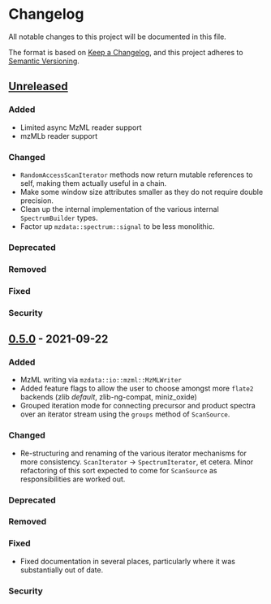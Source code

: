 # Changelog

All notable changes to this project will be documented in this file.

The format is based on [Keep a Changelog],
and this project adheres to [Semantic Versioning].

## [Unreleased]

### Added
- Limited async MzML reader support
- mzMLb reader support

### Changed
- `RandomAccessScanIterator` methods now return mutable references to self, making them actually useful in a chain.
- Make some window size attributes smaller as they do not require double precision.
- Clean up the internal implementation of the various internal `SpectrumBuilder` types.
- Factor up `mzdata::spectrum::signal` to be less monolithic.

### Deprecated

### Removed

### Fixed

### Security


## [0.5.0] - 2021-09-22

### Added
- MzML writing via `mzdata::io::mzml::MzMLWriter`
- Added feature flags to allow the user to choose amongst more `flate2` backends (zlib *default*, zlib-ng-compat, miniz_oxide)
- Grouped iteration mode for connecting precursor and product spectra over an iterator stream using the `groups` method of `ScanSource`.

### Changed
- Re-structuring and renaming of the various iterator mechanisms for more
  consistency. `ScanIterator` -> `SpectrumIterator`, et cetera. Minor refactoring
  of this sort expected to come for `ScanSource` as responsibilities are worked out.

### Deprecated

### Removed

### Fixed
- Fixed documentation in several places, particularly where it was substantially out of date.

### Security


<!-- Links -->
[keep a changelog]: https://keepachangelog.com/en/1.0.0/
[semantic versioning]: https://semver.org/spec/v2.0.0.html

<!-- Versions -->
[unreleased]: https://github.com/mobiusklein/mzdata/compare/v0.5.0...HEAD
[0.5.0]: https://github.com/mobiusklein/mzdata/compare/v0.1.0...v0.5.0
[0.1.0]: https://github.com/mobiusklein/mzdata/releases/tag/v0.1.0